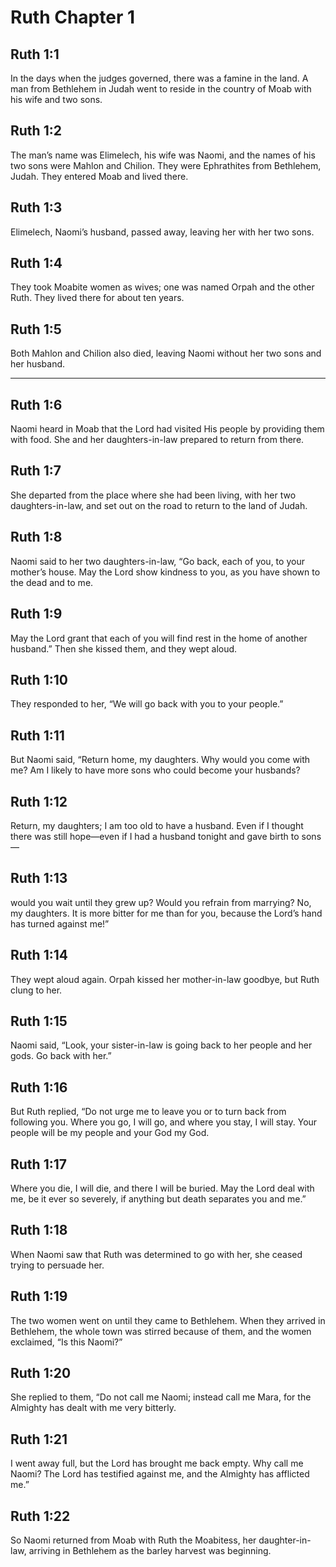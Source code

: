 # Ruth Chapter 1

## Ruth 1:1

In the days when the judges governed, there was a famine in the land. A man from Bethlehem in Judah went to reside in the country of Moab with his wife and two sons.

## Ruth 1:2

The man’s name was Elimelech, his wife was Naomi, and the names of his two sons were Mahlon and Chilion. They were Ephrathites from Bethlehem, Judah. They entered Moab and lived there.

## Ruth 1:3

Elimelech, Naomi’s husband, passed away, leaving her with her two sons.

## Ruth 1:4

They took Moabite women as wives; one was named Orpah and the other Ruth. They lived there for about ten years.

## Ruth 1:5

Both Mahlon and Chilion also died, leaving Naomi without her two sons and her husband.

---

## Ruth 1:6

Naomi heard in Moab that the Lord had visited His people by providing them with food. She and her daughters-in-law prepared to return from there.

## Ruth 1:7

She departed from the place where she had been living, with her two daughters-in-law, and set out on the road to return to the land of Judah.

## Ruth 1:8

Naomi said to her two daughters-in-law, “Go back, each of you, to your mother’s house. May the Lord show kindness to you, as you have shown to the dead and to me.

## Ruth 1:9

May the Lord grant that each of you will find rest in the home of another husband.” Then she kissed them, and they wept aloud.

## Ruth 1:10

They responded to her, “We will go back with you to your people.”

## Ruth 1:11

But Naomi said, “Return home, my daughters. Why would you come with me? Am I likely to have more sons who could become your husbands?

## Ruth 1:12

Return, my daughters; I am too old to have a husband. Even if I thought there was still hope—even if I had a husband tonight and gave birth to sons—

## Ruth 1:13

would you wait until they grew up? Would you refrain from marrying? No, my daughters. It is more bitter for me than for you, because the Lord’s hand has turned against me!”

## Ruth 1:14

They wept aloud again. Orpah kissed her mother-in-law goodbye, but Ruth clung to her.

## Ruth 1:15

Naomi said, “Look, your sister-in-law is going back to her people and her gods. Go back with her.”

## Ruth 1:16

But Ruth replied, “Do not urge me to leave you or to turn back from following you. Where you go, I will go, and where you stay, I will stay. Your people will be my people and your God my God.

## Ruth 1:17

Where you die, I will die, and there I will be buried. May the Lord deal with me, be it ever so severely, if anything but death separates you and me.”

## Ruth 1:18

When Naomi saw that Ruth was determined to go with her, she ceased trying to persuade her.

## Ruth 1:19

The two women went on until they came to Bethlehem. When they arrived in Bethlehem, the whole town was stirred because of them, and the women exclaimed, “Is this Naomi?”

## Ruth 1:20

She replied to them, “Do not call me Naomi; instead call me Mara, for the Almighty has dealt with me very bitterly.

## Ruth 1:21

I went away full, but the Lord has brought me back empty. Why call me Naomi? The Lord has testified against me, and the Almighty has afflicted me.”

## Ruth 1:22

So Naomi returned from Moab with Ruth the Moabitess, her daughter-in-law, arriving in Bethlehem as the barley harvest was beginning.
